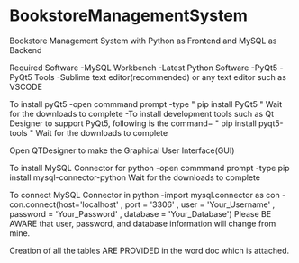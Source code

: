 # BookstoreManagementSystem
Bookstore Management System with Python as Frontend and MySQL as Backend

Required Software
-MySQL Workbench
-Latest Python Software
-PyQt5
-PyQt5 Tools
-Sublime text editor(recommended) or any text editor such as VSCODE

To install pyQt5
-open commmand prompt
-type " pip install PyQt5 "
  Wait for the downloads to complete
-To install development tools such as Qt Designer to support PyQt5, following is the command−
 " pip install pyqt5-tools "
    Wait for the downloads to complete
    
Open QTDesigner to make the Graphical User Interface(GUI)
    
To install MySQL Connector for python
-open commmand prompt
-type pip install mysql-connector-python
  Wait for the downloads to complete
  
To connect MySQL Connector in python
-import mysql.connector as con
-con.connect(host='localhost' , port = '3306' , user = 'Your_Username' , password = 'Your_Password' , database = 'Your_Database')
Please BE AWARE that user, password, and database information will change from mine.

Creation of all the tables ARE PROVIDED in the word doc which is attached.



  




